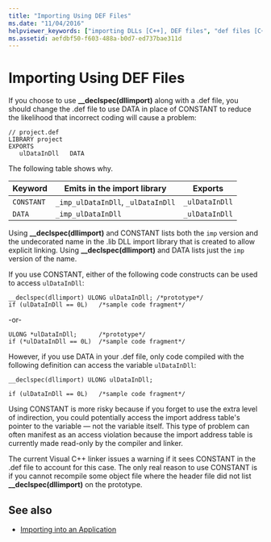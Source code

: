 ```yaml
---
title: "Importing Using DEF Files"
ms.date: "11/04/2016"
helpviewer_keywords: ["importing DLLs [C++], DEF files", "def files [C++], importing with", ".def files [C++], importing with", "dllimport attribute [C++], DEF files", "DLLs [C++], DEF files"]
ms.assetid: aefdbf50-f603-488a-b0d7-ed737bae311d
---
```

# Importing Using DEF Files

If you choose to use **__declspec(dllimport)** along with a .def file, you should change the .def file to use DATA in place of CONSTANT to reduce the likelihood that incorrect coding will cause a problem:

```
// project.def
LIBRARY project
EXPORTS
   ulDataInDll   DATA
```

The following table shows why.

|Keyword|Emits in the import library|Exports|
|-------------|---------------------------------|-------------|
|`CONSTANT`|`_imp_ulDataInDll`, `_ulDataInDll`|`_ulDataInDll`|
|`DATA`|`_imp_ulDataInDll`|`_ulDataInDll`|

Using **__declspec(dllimport)** and CONSTANT lists both the `imp` version and the undecorated name in the .lib DLL import library that is created to allow explicit linking. Using **__declspec(dllimport)** and DATA lists just the `imp` version of the name.

If you use CONSTANT, either of the following code constructs can be used to access `ulDataInDll`:

```
__declspec(dllimport) ULONG ulDataInDll; /*prototype*/
if (ulDataInDll == 0L)   /*sample code fragment*/
```

\-or-

```
ULONG *ulDataInDll;      /*prototype*/
if (*ulDataInDll == 0L)  /*sample code fragment*/
```

However, if you use DATA in your .def file, only code compiled with the following definition can access the variable `ulDataInDll`:

```
__declspec(dllimport) ULONG ulDataInDll;

if (ulDataInDll == 0L)   /*sample code fragment*/
```

Using CONSTANT is more risky because if you forget to use the extra level of indirection, you could potentially access the import address table's pointer to the variable — not the variable itself. This type of problem can often manifest as an access violation because the import address table is currently made read-only by the compiler and linker.

The current Visual C++ linker issues a warning if it sees CONSTANT in the .def file to account for this case. The only real reason to use CONSTANT is if you cannot recompile some object file where the header file did not list **__declspec(dllimport)** on the prototype.

## See also

- [Importing into an Application](../build/importing-into-an-application.md)
